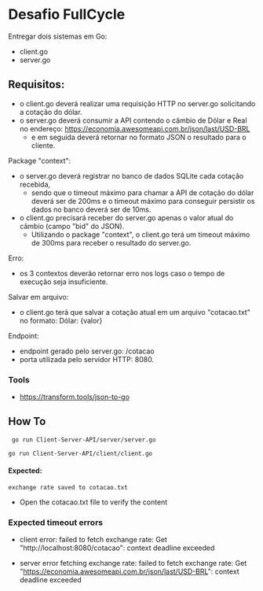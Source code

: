 # Desafio FullCycle

Entregar dois sistemas em Go:
- client.go
- server.go

## Requisitos:
- o client.go deverá realizar uma requisição HTTP no server.go solicitando a cotação do dólar.
- o server.go deverá consumir a API contendo o câmbio de Dólar e Real no endereço: https://economia.awesomeapi.com.br/json/last/USD-BRL 
  - e em seguida deverá retornar no formato JSON o resultado para o cliente.

Package "context":
- o server.go deverá registrar no banco de dados SQLite cada cotação recebida, 
  - sendo que o timeout máximo para chamar a API de cotação do dólar deverá ser de 200ms e o timeout máximo para conseguir persistir os dados no banco deverá ser de 10ms.
- o client.go precisará receber do server.go apenas o valor atual do câmbio (campo "bid" do JSON). 
  - Utilizando o package "context", o client.go terá um timeout máximo de 300ms para receber o resultado do server.go.

Erro:
- os 3 contextos deverão retornar erro nos logs caso o tempo de execução seja insuficiente.

Salvar em arquivo:
- o client.go terá que salvar a cotação atual em um arquivo "cotacao.txt" no formato: Dólar: {valor}

Endpoint:
- endpoint gerado pelo server.go: /cotacao
- porta utilizada pelo servidor HTTP: 8080.


### Tools
- https://transform.tools/json-to-go

## How To

```
 go run Client-Server-API/server/server.go
```

```
go run Client-Server-API/client/client.go
```

#### Expected:

```
exchange rate saved to cotacao.txt
```

- Open the cotacao.txt file to verify the content

### Expected timeout errors

- client
error: failed to fetch exchange rate: Get "http://localhost:8080/cotacao": context deadline exceeded

- server
error fetching exchange rate: failed to fetch exchange rate: Get "https://economia.awesomeapi.com.br/json/last/USD-BRL": context deadline exceeded

